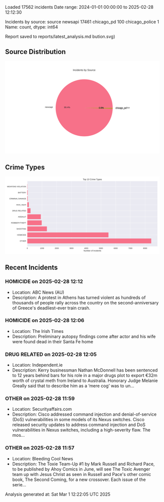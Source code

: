 
Loaded 17562 incidents
Date range: 2024-01-01 00:00:00 to 2025-02-28 12:12:30

Incidents by source:
source
newsapi           17461
chicago_pd          100
chicago_police        1
Name: count, dtype: int64

Report saved to reports/latest_analysis.md
bution.svg)

## Source Distribution
![Source Distribution](images/source_distribution.svg)

## Crime Types
![Crime Types](images/crime_types.svg)

## Recent Incidents

### HOMICIDE on 2025-02-28 12:12
- Location: ABC News (AU)
- Description: A protest in Athens has turned violent as hundreds of thousands of people rally across the country on the second-anniversary of Greece's deadliest-ever train crash.


### HOMICIDE on 2025-02-28 12:06
- Location: The Irish Times
- Description: Preliminary autopsy findings come after actor and his wife were found dead in their Santa Fe home


### DRUG RELATED on 2025-02-28 12:05
- Location: Independent.ie
- Description: Kerry businessman Nathan McDonnell has been sentenced to 12 years behind bars for his role in a major drugs plot to export €32m worth of crystal meth from Ireland to Australia. Honorary Judge Melanie Greally said that to describe him as a ‘mere cog’ was to un…


### OTHER on 2025-02-28 11:59
- Location: Securityaffairs.com
- Description: Cisco addressed command injection and denial-of-service (DoS) vulnerabilities in some models of its Nexus switches. Cisco released security updates to address command injection and DoS vulnerabilities in Nexus switches, including a high-severity flaw. The mos…


### OTHER on 2025-02-28 11:57
- Location: Bleeding Cool News
- Description: The Toxie Team-Up #1 by Mark Russell and Richard Pace, to be published by Ahoy Comics in June, will see The Toxic Avenger team up with Jesus Christ as seen in Russell and Pace's other comic book, The Second Coming, for a new crossover. Each issue of the serie…

Analysis generated at: Sat Mar  1 12:22:05 UTC 2025
